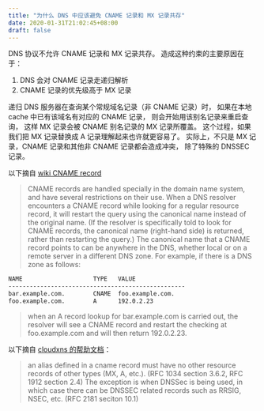 ```yaml
---
title: "为什么 DNS 中应该避免 CNAME 记录和 MX 记录共存"
date: 2020-01-31T21:02:45+08:00
draft: false
---
```


DNS 协议不允许 CNAME 记录和 MX 记录共存。
造成这种约束的主要原因在于：

1. DNS 会对 CNAME 记录走递归解析
2. CNAME 记录的优先级高于 MX 记录

递归 DNS 服务器在查询某个常规域名记录（非 CNAME 记录）时，
如果在本地 cache 中已有该域名有对应的 CNAME 记录，
则会开始用该别名记录来重启查询，
这样 MX 记录会被 CNAME 别名记录的 MX 记录所覆盖。
这个过程，如果我们把 MX 记录替换成 A 记录理解起来也许就更容易了。
实际上，不只是 MX 记录，CNAME 记录和其他非 CNAME 记录都会造成冲突，
除了特殊的 DNSSEC 记录。

以下摘自 [wiki CNAME record](https://en.wikipedia.org/wiki/CNAME_record)

> CNAME records are handled specially in the domain name system, and have several restrictions on their use. When a DNS resolver encounters a CNAME record while looking for a regular resource record, it will restart the query using the canonical name instead of the original name. (If the resolver is specifically told to look for CNAME records, the canonical name (right-hand side) is returned, rather than restarting the query.) The canonical name that a CNAME record points to can be anywhere in the DNS, whether local or on a remote server in a different DNS zone.
For example, if there is a DNS zone as follows:

```txt
NAME                    TYPE   VALUE
--------------------------------------------------
bar.example.com.        CNAME  foo.example.com.
foo.example.com.        A      192.0.2.23
```
> when an A record lookup for bar.example.com is carried out, the resolver will see a CNAME record and restart the checking at foo.example.com and will then return 192.0.2.23.

以下摘自 [cloudxns 的帮助文档](https://www.cloudxns.net/Support/detail/id/6.html)：

> an alias defined in a cname record must have no other resource records of other types (MX, A, etc.). (RFC 1034 section 3.6.2, RFC 1912 section 2.4) The exception is when DNSSec is being used, in which case there can be DNSSEC related records such as RRSIG, NSEC, etc. (RFC 2181 seciton 10.1)
